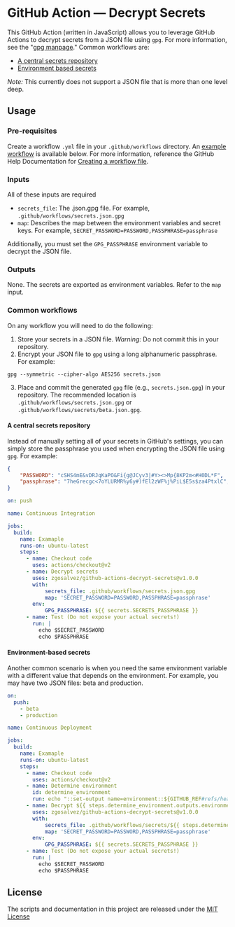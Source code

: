 # GitHub Action — Decrypt Secrets

This GitHub Action (written in JavaScript) allows you to leverage GitHub Actions to decrypt secrets from a JSON file using `gpg`. For more information, see the "[gpg manpage](https://www.gnupg.org/gph/de/manual/r1023.html)." Common workflows are:

* [A central secrets repository](#a-central-secrets-repository)
* [Environment based secrets](#environment-based-secrets)

*Note:* This currently does not support a JSON file that is more than one level deep.

## Usage
### Pre-requisites
Create a workflow `.yml` file in your `.github/workflows` directory. An [example workflow](#example-workflow---create-a-release) is available below. For more information, reference the GitHub Help Documentation for [Creating a workflow file](https://help.github.com/en/articles/configuring-a-workflow#creating-a-workflow-file).

### Inputs
All of these inputs are required

- `secrets_file`: The .json.gpg file. For example, `.github/workflows/secrets.json.gpg`
- `map`: Describes the map between the environment variables and secret keys. For example, `SECRET_PASSWORD=PASSWORD,PASSPHRASE=passphrase`

Additionally, you must set the `GPG_PASSPHRASE` environment variable to decrypt the JSON file.

### Outputs
None. The secrets are exported as environment variables. Refer to the `map` input.

### Common workflows

On any workflow you will need to do the following:

1. Store your secrets in a JSON file. *Warning:* Do not commit this in your repository.
2. Encrypt your JSON file to `gpg` using a long alphanumeric passphrase. For example:
```shell
gpg --symmetric --cipher-algo AES256 secrets.json 
```
3. Place and commit the generated `gpg` file (e.g., `secrets.json.gpg`) in your repository. The recommended location is `.github/workflows/secrets.json.gpg` or `.github/workflows/secrets/beta.json.gpg`.

#### A central secrets repository
Instead of manually setting all of your secrets in GitHub's settings, you can simply store the passphrase you used when encrypting the JSON file using `gpg`. For example:
```json
{
    "PASSWORD": "cSHS4mE&vDRJqKaPO&Fi{g@JCyv3|#Y><>Mp{8KP2m<#H0DL*F",
    "passphrase": "7heGrecgc<7oYLURMR%y6y#)fEl2zWF%j%PiL$E5s$za4PtxlC",
}
```
```yaml
on: push

name: Continuous Integration

jobs:
  build:
    name: Examaple
    runs-on: ubuntu-latest
    steps:
      - name: Checkout code
        uses: actions/checkout@v2
      - name: Decrypt secrets
        uses: zgosalvez/github-actions-decrypt-secrets@v1.0.0
        with:
            secrets_file: .github/workflows/secrets.json.gpg
            map: 'SECRET_PASSWORD=PASSWORD,PASSPHRASE=passphrase'
        env:
            GPG_PASSPHRASE: ${{ secrets.SECRETS_PASSPHRASE }}
      - name: Test (Do not expose your actual secrets!)
        run: |
          echo $SECRET_PASSWORD
          echo $PASSPHRASE
```

#### Environment-based secrets
Another common scenario is when you need the same environment variable with a different value that depends on the environment. For example, you may have two JSON files: beta and production.
```yaml
on:
  push:
    - beta
    - production

name: Continuous Deployment

jobs:
  build:
    name: Examaple
    runs-on: ubuntu-latest
    steps:
      - name: Checkout code
        uses: actions/checkout@v2
      - name: Determine environment
        id: determine_environment
        run: echo "::set-output name=environment::${GITHUB_REF#refs/heads/}"
      - name: Decrypt ${{ steps.determine_environment.outputs.environment }} secrets
        uses: zgosalvez/github-actions-decrypt-secrets@v1.0.0
        with:
            secrets_file: .github/workflows/secrets/${{ steps.determine_environment.outputs.environment }}.json.gpg
            map: 'SECRET_PASSWORD=PASSWORD,PASSPHRASE=passphrase'
        env:
            GPG_PASSPHRASE: ${{ secrets.SECRETS_PASSPHRASE }}
      - name: Test (Do not expose your actual secrets!)
        run: |
          echo $SECRET_PASSWORD
          echo $PASSPHRASE
```

## License
The scripts and documentation in this project are released under the [MIT License](LICENSE)